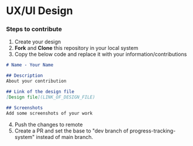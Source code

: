 # UX/UI Design

### Steps to contribute

1. Create your design
2. **Fork** and **Clone** this repository in your local system
3. Copy the below code and replace it with your information/contributions

```Markdown
# Name - Your Name

## Description 
About your contribution

## Link of the design file
[Design file](LINK_OF_DESIGN_FILE)

## Screenshots
Add some screenshots of your work
```

4. Push the changes to remote
5. Create a PR and set the base to "dev branch of progress-tracking-system" instead of main branch.
